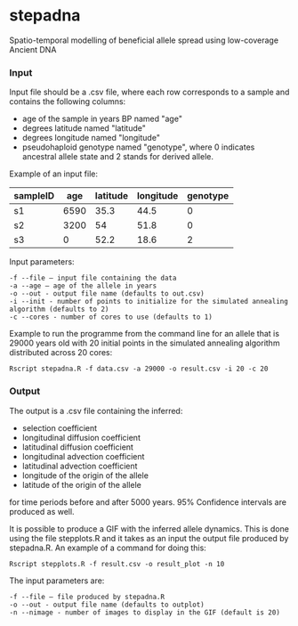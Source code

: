 # stepadna
Spatio-temporal modelling of beneficial allele spread using low-coverage Ancient DNA

### Input
Input file should be a .csv file, where each row corresponds to a sample and contains the following columns:
- age of the sample in years BP named "age"
- degrees latitude named "latitude"
- degrees longitude named "longitude"
- pseudohaploid genotype named "genotype", where 0 indicates ancestral allele state and 2 stands for derived allele.

Example of an input file:

 sampleID  | age | latitude | longitude | genotype
 --- | --- | --- | --- | ---
s1 | 6590 | 35.3 | 44.5 | 0
s2 | 3200 | 54 | 51.8 | 0
s3 | 0 | 52.2 | 18.6 | 2


Input parameters:
```
-f --file – input file containing the data
-a --age – age of the allele in years 
-o --out - output file name (defaults to out.csv)
-i --init - number of points to initialize for the simulated annealing algorithm (defaults to 2)
-c --cores - number of cores to use (defaults to 1)
```
Example to run the programme from the command line for an allele that is 29000 years old
with 20 initial points in the simulated annealing algorithm distributed across 20 cores:
```
Rscript stepadna.R -f data.csv -a 29000 -o result.csv -i 20 -c 20
```
### Output
The output is a .csv file containing the inferred:
- selection coefficient
- longitudinal diffusion coefficient
- latitudinal diffusion coefficient
- longitudinal advection coefficient
- latitudinal advection coefficient
- longitude of the origin of the allele
- latitude of the origin of the allele

for time periods before and after 5000 years. 95% Confidence intervals are produced as well.

It is possible to produce a GIF with the inferred allele dynamics.
This is done using the file stepplots.R and it takes as an input the output file produced by stepadna.R.
An example of a command for doing this:
```
Rscript stepplots.R -f result.csv -o result_plot -n 10
```

The input parameters are:
```
-f --file – file produced by stepadna.R
-o --out - output file name (defaults to outplot)
-n --nimage - number of images to display in the GIF (default is 20)
```

